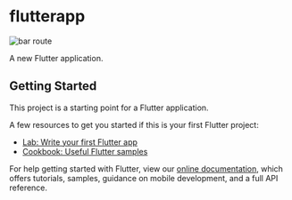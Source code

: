 # flutterapp
![bar route](https://user-images.githubusercontent.com/1903981/159575943-c8fdd0de-0be5-4f4d-afb5-042d0dddee89.jpg)

A new Flutter application.

## Getting Started

This project is a starting point for a Flutter application.

A few resources to get you started if this is your first Flutter project:

- [Lab: Write your first Flutter app](https://flutter.dev/docs/get-started/codelab)
- [Cookbook: Useful Flutter samples](https://flutter.dev/docs/cookbook)

For help getting started with Flutter, view our
[online documentation](https://flutter.dev/docs), which offers tutorials,
samples, guidance on mobile development, and a full API reference.
